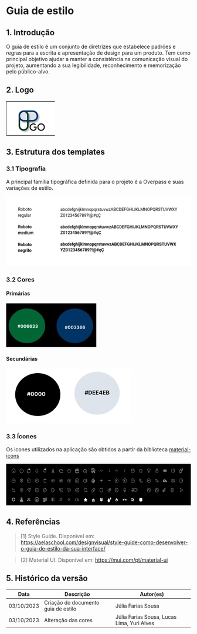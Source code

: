 # Guia de estilo

## 1. Introdução

O guia de estilo é um conjunto de diretrizes que estabelece padrões e regras para a escrita e apresentação de design para um produto.
Tem como principal objetivo ajudar a manter a consistência na comunicação visual do projeto, aumentando a sua legibilidade, reconhecimento e memorização pelo público-alvo.

## 2. Logo

![Logo](../assets/guia-de-estilo/nova_logo.png)

## 3. Estrutura dos templates

### 3.1 Tipografia

A principal família tipográfica definida para o projeto é a Overpass e suas variações de estilo.

![Fontes](../assets/guia-de-estilo/tipografia.jpeg)

### 3.2 Cores

#### Primárias

![cores principais](../assets/guia-de-estilo/primarias.jpeg)

#### Secundárias

![cores secundárias](../assets/guia-de-estilo/secundarias.png)

### 3.3 Ícones

Os icones utilizados na aplicação são obtidos a partir da biblioteca [material-icons](https://mui.com/pt/material-ui/material-icons/)

![ícones](../assets/guia-de-estilo/icones.png)

## 4. Referências

> [1] Style Guide. Disponivel em: https://aelaschool.com/designvisual/style-guide-como-desenvolver-o-guia-de-estilo-da-sua-interface/

> [2] Material UI. Disponível em: https://mui.com/pt/material-ui

## 5. Histórico da versão

| **Data**   | **Descrição**                       | **Autor(es)**         |
| ---------- | ----------------------------------- | --------------------- |
| 03/10/2023 | Criação do documento guia de estilo | Júlia Farias Sousa |
| 03/10/2023 | Alteração das cores | Júlia Farias Sousa, Lucas Lima, Yuri Alves|